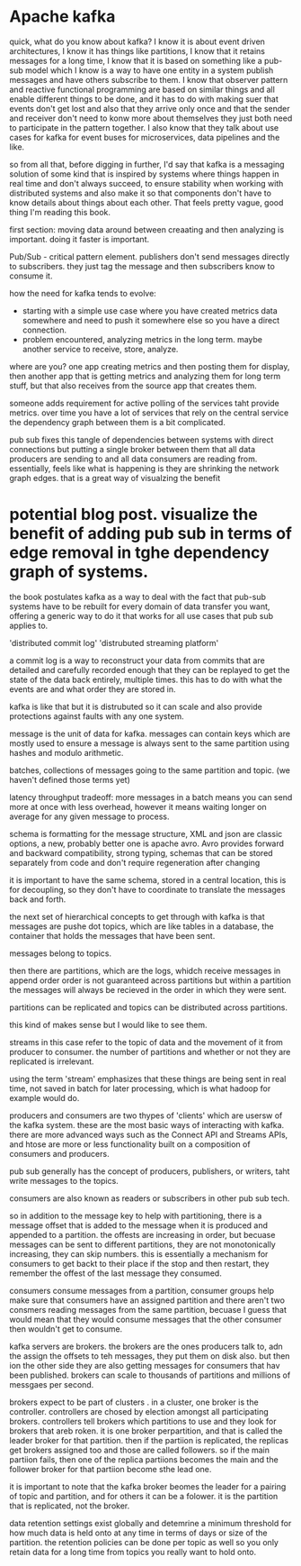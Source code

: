 # Apache kafka 

quick, what do you know about kafka? I know it is about event driven architectures, I know it has things like partitions, I know that it retains messages for a long time, I know that it is based on something like a pub-sub model which I know is a way to have one entity in a system publish messages and have others subscribe to them. I know that observer pattern and reactive functional programming are based on similar things and all enable different things to be done, and it has to do with making suer that events don't get lost and also that they arrive only once and that the sender and receiver don't  need to konw more about themselves they just both need to participate in the pattern together. I also know that they talk about use cases for kafka for event buses for microservices, data pipelines and the like. 

so from all that, before digging in further, I'd say that kafka is a messaging solution of some kind that is inspired by systems where things happen in real time and don't always succeed, to ensure stability when working with distributed systems and also make it so that components don't have to know details about things about each other. That feels pretty vague, good thing I'm reading this book. 

first section: moving data around between creaating and then analyzing is important. doing it faster is important. 

Pub/Sub - critical pattern element. publishers don't send messages directly to subscribers. they just tag the message and then subscribers know to consume it. 

how the need for kafka tends to evolve: 
- starting with a simple use case where you have created metrics data somewhere and need to push it somewhere else so you have a direct connection. 
- problem encountered, analyzing metrics in the long term. maybe another service to receive, store, analyze. 

where are you? one app creating metrics and then posting them for display, then another app that is getting metrics and analyzing them for long term stuff, but that also receives from the source app that creates them. 

someone adds requirement for active polling of the services taht provide metrics. over time you have a lot of services that rely on the central service the dependency graph between them is a bit complicated. 

pub sub fixes this tangle of dependencies between systems with direct connections but putting a single broker between them that all data producers are sending to and all data consumers are reading from. essentially, feels like what is happening is they are shrinking the network graph edges. that is a great way of visualzing the benefit

# potential blog post. visualize the benefit of adding pub sub in terms of edge removal in tghe dependency graph of systems. 

the book postulates kafka as a way to deal with the fact that pub-sub systems have to be rebuilt for every domain of data transfer you want, offering a generic way to do it that works for all use cases that pub sub applies to. 

'distributed commit log' 'distrubuted streaming platform' 

a commit log is a way to reconstruct your data from commits that are detailed and carefully recorded enough that they can be replayed to get the state of the data back entirely, multiple times. this has to do with what the events are and what order they are stored in. 

kafka is like that but it is distrubuted so it can scale and also provide protections against faults with any one system. 

message is the unit of data for kafka. messages can contain keys which are mostly used to ensure a message is always sent to the same partition using hashes and modulo arithmetic. 

batches, collections of messages going to the same partition and topic. (we haven't defined those terms yet)

latency throughput tradeoff: more messages in a batch means you can send more at once with less overhead, however it means waiting longer on average for any given message to process. 

schema is formatting for the message structure, XML and json are classic options, a new, probably better one is apache avro. Avro provides forward and backward compatibility, strong typing, schemas that can be stored separately from code and don't require regeneration after changing

it is important to have the same schema, stored in a central location, this is for decoupling, so they don't have to coordinate to translate the messages back and forth. 

the next set of hierarchical concepts to get through with kafka is that messages are pushe dot topics, which are like tables in a database, the container that holds the messages that have been sent.

messages belong to topics. 

then there are partitions, which are the logs, whidch receive messages in append order
order is not guaranteed across partitions but within a partition the messages will always be recieved in the order in which they were sent. 

partitions can be replicated and topics can be distributed across partitions. 

this kind of makes sense but I would like to see them. 

streams in this case refer to the topic of data and the movement of it from producer to consumer. the number of partitions and whether or not they are replicated is irrelevant. 

using the term 'stream' emphasizes that these things are being sent in real time, not saved in batch for later processing, which is what hadoop for example would do. 

producers and consumers are two thypes of 'clients' which are usersw of the kafka system. these are the most basic ways of interacting with kafka. there are more advanced ways such as the Connect API and Streams APIs, and htose are more or less functionality built on a composition of consumers and producers. 

pub sub generally has the concept of producers, publishers, or writers, taht write messages to the topics. 

consumers are also known as readers or subscribers in other pub sub tech. 

so in addition to the message key to help with partitioning, there is a message offset that is added to the message when it is produced and appended to a partition. the offests are increasing in order, but becuase messages can be sent to different partitions, they are not monotonically increasing, they can skip numbers. this is essentially a mechanism for consumers to get backt to their place if the stop and then restart, they remember the offest of the last message they consumed. 

consumers consume messages from a partition, consumer groups help make sure that consumers have an assigned partition and there aren't two consmers reading messages from the same partition, becuase I guess that would mean that they would consume messages that the other consumer then wouldn't get to consume. 

kafka servers are brokers. the brokers are the ones producers talk to, adn the assign the offsets to teh messages, they put them on disk also. but then ion the other side they are also getting messages for consumers that hav been published. brokers can scale to thousands of partitions and millions of messgaes per second.

brokers expect to be part of clusters . in a cluster, one broker is the controller. controllers are chosed by election amongst all participating brokers. controllers tell brokers which partitions to use and they look for brokers that areb roken. it is one broker perpartition, and that is called the leader broker for that partition. then if the partiion is replicated, the replicas get brokers assigned too and those are called followers. so if the main partiion fails, then one of the replica partiions becomes the main and the follower broker for that partiion become sthe lead one. 

it is important to note that the kafka broker beomes the leader for a pairing of topic and partition, and for others it can be a folower. it is the partition that is replicated, not the broker. 

data retention settings exist globally and detemrine a minimum threshold for how much data is held onto at any time in terms of days or size of the partition. the retention policies can be done per topic as well so you only retain data for a long time from topics you really want to hold onto. 





